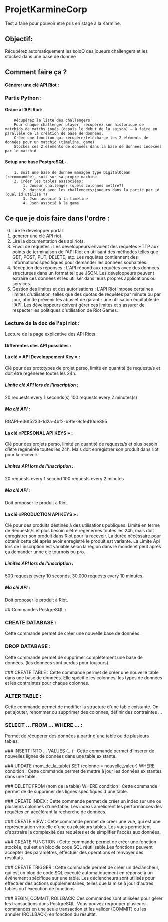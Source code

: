 # ProjetKarmineCorp
Test à faire pour pouvoir être pris en stage à la Karmine.

## Objectif:
Récupérez automatiquement les soloQ des joueurs challengers et les stockez dans une base de donnée

## Comment faire ça ?

  #### Générer une clé API Riot :

### Partie Python :
  #### Grâce à l’API Riot:

        Récupérez la liste des challengers
        Pour chaque challenger player, récupérez son historique de matchids de matchs joués (depuis le début de la saison) – à faire en parallèle de la création de base de données.
        Créer une fonction qui récupère/télécharge les 2 éléments de données pour un matchid (timeline, game)
        Stockez ces 2 éléments de données dans la base de données indexées par le matchid
   #### Setup une base PostgreSQL:
   
        1. Soit une base de donnée managée type DigitalOcean (recommandée), soit sur sa propre machine
        2. Créer les tables asssociées:
            1. Joueur challenger (quels colonnes mettre?)
            2. Matchid avec les challengers/joueurs dans la partie par id (quel id utilisé ?)
            3. Json associé à la timeline
            4. Json associé à la game


## Ce que je dois faire dans l'ordre :
0. Lire le developper portal.
1. generer une clé API riot
2. Lire la documentation des api riots.
3. Envoi de requêtes : Les développeurs envoient des requêtes HTTP aux points de terminaison de l'API Riot en utilisant des méthodes telles que GET, POST, PUT, DELETE, etc. Les requêtes contiennent des informations spécifiques pour demander les données souhaitées.
4. Réception des réponses : L'API répond aux requêtes avec des données structurées dans un format tel que JSON. Les développeurs peuvent extraire ces données et les utiliser dans leurs propres applications ou services.
5. Gestion des limites et des autorisations : L'API Riot impose certaines limites d'utilisation, telles que des quotas de requêtes par minute ou par jour, afin de prévenir les abus et de garantir une utilisation équitable de l'API. Les développeurs doivent gérer ces limites et s'assurer de respecter les politiques d'utilisation de Riot Games.

### Lecture de la doc de l'api riot :
Lecture de la page explicative des API Riots :



#### Différentes clés API possibles :

#### La clé « API Developpement Key » :

Clé pour des prototypes de projet perso, limité en quantité de requests/s et doit être regénérée toutes les 24h.

##### Limite clé API lors de l'inscription :
20 requests every 1 seconds(s)
100 requests every 2 minutes(s)

##### Ma clé API :
RGAPI-e36f5233-1d2a-4bf2-b91e-9cfe410de395


#### La clé «PERSONAL API KEYS » :

Clé pour des projets perso, limité en quantité de requests/s et plus besoin d’être regénérée toutes les 24h. Mais doit enregistrer son produit dans riot pour la recevoir.

##### Limites API lors de l’inscription :

20 requests every 1 second 
100 requests every 2 minutes 

##### Ma clé API :
Doit proposer le produit à Riot.

#### La  clé «PRODUCTION API KEYS » :

Clé pour des produits déstinés à des utilisations publiques. Limité en terme de Requests/s et plus besoin d’être regénérées toutes les 24h, mais doit enregistrer son produit dans Riot pour la recevoir.
La durée nécéssaire pour obtenir cette clé après avoir enregistré le produit est variante.
La Limite Api lors de l'inscription est variable selon la région dans le monde et peut après ça demander unne clé tournois ou pro.

##### Limites API lors de l’inscription :
500 requests every 10 seconds.
30,000 requests every 10 minutes.

##### Ma clé API :
Doit proposer le produit à Riot.


## Commandes PostgreSQL :

### CREATE DATABASE :
Cette commande permet de créer une nouvelle base de données.

### DROP DATABASE :
Cette commande permet de supprimer complètement une base de données. (les données sont perdus pour toujours).

### CREATE TABLE :
Cette commande permet de créer une nouvelle table dans une base de données. Elle spécifie les colonnes, les types de données et les contraintes pour chaque colonnes.

### ALTER TABLE :
Cette commande permet de modifier la structure d'une table existante. On pet ajouter, renommer ou supprimer des colonnes, définir des contraintes ...

### SELECT ... FROM ... WHERE ... :
Permet de récuperer des données à partir d'une table ou de plusieurs tables.

### INSERT INTO ... VALUES (...) :
Cette commande permet d'inserer de nouvelles lignes de données dans une table existante.

### UPDATE (nom_de_la_table) SET (colonne = nouvelle_valeur) WHERE condition :
Cette commande permet de mettre à jour les données existantes dans une table.

### DELETE FROM (nom de la table) WHERE condition :
Cette commande permet de de supprimer des lignes spécifiques d'une table.

### CREATE INDEX :
Cette commande permet de créer un index sur une ou plusieurs colonnes d'une table. Les indexs améliorent les performances des requêtes en accélérant la recherche de données.

### CREATE VIEW :
Cette commande permet de créer une vue, qui est une représentation virtuelle d'une ou plusieurs tables. Les vues permettent d'abstraire la complexité des requêtes et de simplifier l'accès aux données.

### CREATE FUNCTION :
Cette commande permet de créer une fonction stockée, qui est un bloc de code SQL réutilisable.Les fonctions peuvent accepter des paramètres, effectuer des opérations et renvoyer des résultats.

### CREATE TRIGGER :
Cette commande permet de créer un déclancheur, qui est un bloc de code SQL executé automatiquement en réponse à un évênement spécifique sur une table. Les déclencheurs sont utilisés pour effectuer des actions supplémentaires, telles que la mise à jour d'autres tables ou l'éxecution de fonctions.

### BEGIN, COMMIT, ROLLBACK: 
Ces commandes sont utilisées pour gérer les transactions dans PostgreSQL. Vous pouvez regrouper plusieurs commandes en une seule transaction et les valider (COMMIT) ou les annuler (ROLLBACK) en fonction du résultat.


